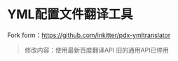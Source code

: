 # YML配置文件翻译工具
Fork form：https://github.com/inkitter/pdx-ymltranslator

> 修改内容：使用最新百度翻译API 旧的通用API已停用

